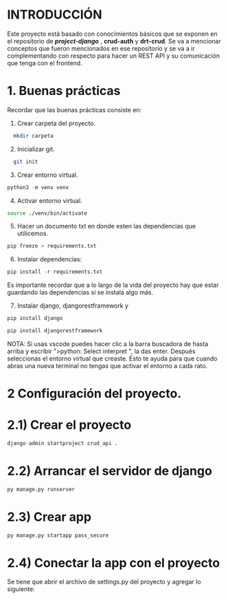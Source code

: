 # INTRODUCCIÓN
Este proyecto está basado con conocimientos básicos que se exponen en el repositorio de _**project-django**_ , **crud-auth** y **drt-crud**.
Se va a mencionar conceptos que fueron mencionados en ese repositorio y se va a ir complementando con respecto para hacer un REST API y su comunicación que tenga con el frontend.

# 1. Buenas prácticas
Recordar que las buenas prácticas consiste en:
1. Crear carpeta del proyecto.
```bash
  mkdir carpeta
```
2. Inicializar git.
```bash
  git init
```

3. Crear entorno virtual.
```python
python3 -m venv venv
```

4. Activar entorno virtual.
```bash
source ./venv/bin/activate
```
5. Hacer un documento txt en donde esten las dependencias que utilicemos.
```python
pip freeze > requirements.txt
```

6. Instalar dependencias:
```python
pip install -r requirements.txt
```
Es importante recordar que a lo largo de la vida del proyecto hay que estar guardando las dependencias si se instala algo más.

7. Instalar django, djangorestframework y 
```python
pip install django
```

```python
pip install djangorestframework
```

NOTA: Si usas vscode puedes hacer clic a la barra buscadora de hasta arriba y escribir ">python: Select interpret ", la das enter. Después seleccionas el entorno virtual que creaste.
Esto te ayuda para que cuando abras una nueva terminal no tengas que activar el entorno a cada rato.

# 2 Configuración del proyecto.
# 2.1) Crear el proyecto
```python
django-admin startproject crud_api .
```
# 2.2) Arrancar el servidor de django
```python
py manage.py runserver
```

# 2.3) Crear app
```python
py manage.py startapp pass_secure
```
# 2.4) Conectar la app con el proyecto
Se tiene que abrir el archivo de settings.py del proyecto y agregar lo siguiente:
